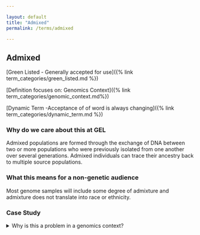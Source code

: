 ```yaml
---

layout: default
title: "Admixed"
permalink: /terms/admixed

---
```




## Admixed

[Green Listed - Generally accepted for use]({% link term_categories/green_listed.md %})

[Definition focuses on: Genomics Context]({% link term_categories/genomic_context.md%})

[Dynamic Term -Acceptance of of word is always changing]({% link term_categories/dynamic_term.md %})

### Why do we care about this at GEL

Admixed populations are formed through the exchange of DNA between two or more populations who were previously isolated from one another over several generations. Admixed individuals can trace their ancestry back to multiple source populations.

### What this means for a non-genetic audience

Most genome samples will include some degree of admixture and admixture does not translate into race or ethnicity.


### Case Study

<details>
  <summary>Why is this a problem in a genomics context?</summary>

  Admixed individuals are often lumped together in surveys as one group when in fact they span vast variety. Because of the difficulty of labelling admixed samples, they are sometimes left out of statistics, and end up in 'unassigned' categories.

  The division lines between population data are somewhat arbitrary. Data points are plotted into clusters and those too close to the dividing line are not included because they cannot be confidently classified into one or the other cluster. This reinforces the false notion of "pure" or "isolated" populations that are genetically homogeneous, because most who fill in the spectrum of diversity have been excluded from studies.
</details>
